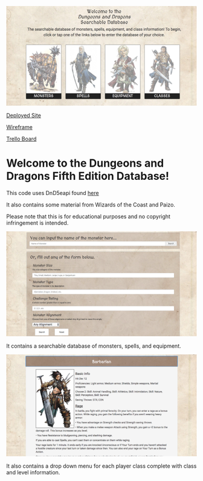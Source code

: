 ![Image](assets/images/SSHome.png)

[Deployed Site](https://dungeons-and-dragons-database.firebaseapp.com/index.html)

[Wireframe](https://wireframe.cc/pro/pp/55b9ec63d94930)

[Trello Board](https://trello.com/b/9OW47ilf)

# Welcome to the Dungeons and Dragons Fifth Edition Database!


This code uses DnD5eapi found [here](http://www.dnd5eapi.co/)

It also contains some material from Wizards of the Coast and Paizo.

Please note that this is for educational purposes and no copyright infringement is intended.

![Image](assets/images/SSMonsterSearch.png)

It contains a searchable database of monsters, spells, and equipment.

![Image](assets/images/SSClassPage.png)

It also contains a drop down menu for each player class complete with class and level information.
